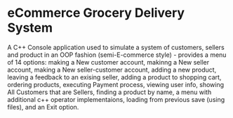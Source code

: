 # eCommerce Grocery Delivery System

A C++ Console application used to simulate a system of customers, sellers and product in an OOP fashion (semi-E-commerce style) - provides a menu of 14 options: 
  making a New customer account, 
  makinng a New seller account,
  making a New seller-customer account,
  adding a new product, 
  leaving a feedback to an exising seller,
  adding a product to shopping cart, 
  ordering products,
  executing Payment process, 
  viewing user info,
  showing All Customers that are Sellers, 
  finding a product by name, 
  a menu with additional c++ operator implementaions,
  loading from previous save (using files), 
  and an Exit option.
